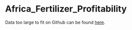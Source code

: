 # Africa_Fertilizer_Profitability

Data too large to fit on Github can be found [here](https://drive.google.com/drive/folders/1KaeIACKpuA1nyuimD1KhtolZ2G1_lszA?usp=sharing).
